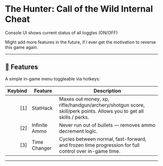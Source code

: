 # **The Hunter: Call of the Wild Internal Cheat**

Console UI shows current status of all toggles (ON/OFF)

Might add more features in the future, if I ever get the motivation to reverse this game again.

---

## 🔧 Features

A simple in-game menu toggleable via hotkeys:

| Keybind | Feature           | Description                                                                                                        |
|--------:|-------------------|--------------------------------------------------------------------------------------------------------------------|
|   [1]   | StatHack          | Maxes out money, xp, rifle/handgun/archery/shotgun score, skill/perk points. Allows you to get all skills / perks. |
|   [2]   | Infinite Ammo     | Never run out of bullets — removes ammo decrement logic.                                                           |
|   [3]   | Time Changer      | Cycles between normal, fast-forward, and frozen time progression for full control over in-game time.               |

---
